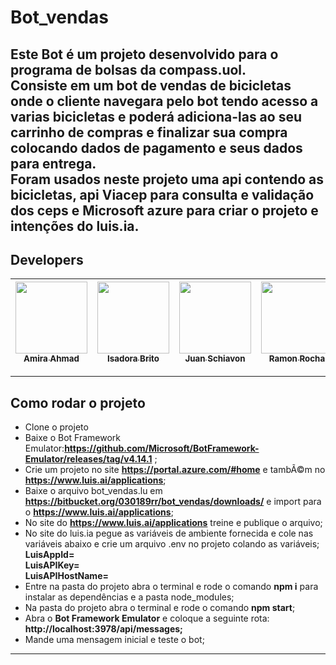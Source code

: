 # Bot_vendas
Este Bot é um projeto desenvolvido para o programa de bolsas da **compass.uol**.</br>
Consiste em um bot de vendas de bicicletas onde o cliente navegara pelo bot tendo acesso a varias bicicletas e poderá adiciona-las ao seu carrinho de compras e finalizar sua compra colocando dados de pagamento e seus dados para entrega.</br>
Foram usados neste projeto uma api contendo as bicicletas, api Viacep para consulta e validação dos ceps e Microsoft azure para criar o projeto e intenções do luis.ia.</br>
---
## Developers

| [<img src="https://media-exp1.licdn.com/dms/image/C4E03AQHs8xX81-20Ug/profile-displayphoto-shrink_200_200/0/1650072888118?e=1665014400&v=beta&t=K4L5Z1RvaUKTtIM-27nJ2F2-dc9H880-SXncSsLA5XY" width=115><br><sub>Amira Ahmad</sub>]( https://www.linkedin.com/in/amiiahmad/) | [<img src="https://media-exp1.licdn.com/dms/image/C4D03AQHTanvAqtt13g/profile-displayphoto-shrink_200_200/0/1659311903768?e=1665014400&v=beta&t=_8ugy9Ym-52Hj6c1UkgUw3HAJExXDUVDu_btBbytwRE" width=115><br><sub>Isadora Brito</sub>](https://www.linkedin.com/in/isadoradpbrito/) | [<img src="https://media-exp1.licdn.com/dms/image/C4E03AQHe2PorlRx_tw/profile-displayphoto-shrink_200_200/0/1653049427108?e=1665014400&v=beta&t=-CJ5AtfmtM9WP4Q52J0YDJSFaW4ISCB425vK0CsRgyE" width=115><br><sub>Juan Schiavon</sub>](https://www.linkedin.com/in/juan-schiavon-10b914236) | [<img src="https://media-exp1.licdn.com/dms/image/C4E03AQEsSLS-7nvN7A/profile-displayphoto-shrink_200_200/0/1643222759304?e=1665014400&v=beta&t=hffVK1omsv5L9x3E-wulCUgkqJbEFcUVF6K_mWI62FE" width=115><br><sub>Ramon Rocha</sub>](https://www.linkedin.com/in/ramonrocha1989/) | |
| :---: | :---: | :---: | :---: | :---: |

---
## Como rodar o projeto
- Clone o projeto
- Baixe o Bot Framework Emulator:**https://github.com/Microsoft/BotFramework-Emulator/releases/tag/v4.14.1** ;
- Crie um projeto no site **https://portal.azure.com/#home** e tambÃ©m no **https://www.luis.ai/applications**;
- Baixe o arquivo bot_vendas.lu em **https://bitbucket.org/030189rr/bot_vendas/downloads/** e import para o **https://www.luis.ai/applications**;
- No site do **https://www.luis.ai/applications** treine e publique o arquivo;
- No site do luis.ia pegue as variáveis de ambiente fornecida e cole nas variáveis abaixo e crie um arquivo .env no projeto colando as variáveis;</br>
   **LuisAppId=</br>**
   **LuisAPIKey=</br>**
   **LuisAPIHostName=</br>**
- Entre na pasta do projeto abra o terminal e rode o comando **npm i** para instalar as dependências e a pasta node_modules;
- Na pasta do projeto abra o terminal e rode o comando **npm start**;
- Abra o **Bot Framework Emulator** e coloque a seguinte rota: **http://localhost:3978/api/messages;**
- Mande uma mensagem inicial e teste o bot;
---

